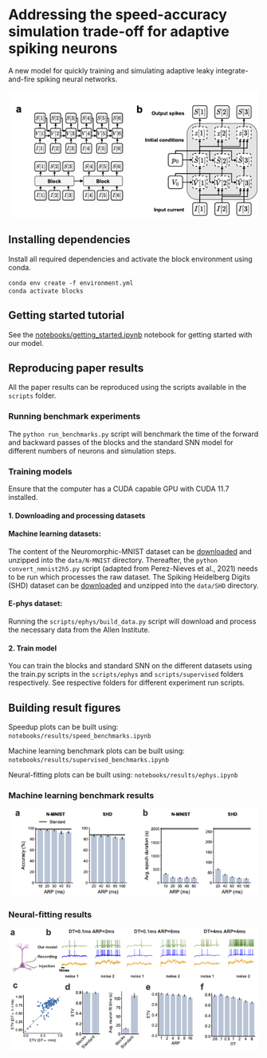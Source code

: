 # Addressing the speed-accuracy simulation trade-off for adaptive spiking neurons

A new model for quickly training and simulating adaptive leaky integrate-and-fire spiking neural networks.

<p align="center">
<img src="../figures/figure2.png" width="500"/>
</p>

## Installing dependencies

Install all required dependencies and activate the block environment using conda.
```
conda env create -f environment.yml
conda activate blocks
```

## Getting started tutorial

See the [notebooks/getting_started.ipynb](../notebooks/Tutorial.ipynb) notebook for getting started with our model.

## Reproducing paper results

All the paper results can be reproduced using the scripts available in the `scripts` folder.

### Running benchmark experiments

The `python run_benchmarks.py` script will benchmark the time of the forward and backward passes of the blocks and the standard SNN model for different numbers of neurons and simulation steps.

### Training models

Ensure that the computer has a CUDA capable GPU with CUDA 11.7 installed. 

#### 1. Downloading and processing datasets

#### Machine learning datasets:
The content of the Neuromorphic-MNIST dataset can be [downloaded](https://www.garrickorchard.com/datasets/n-mnist) and unzipped into the `data/N-MNIST` directory. Thereafter, the `python convert_nmnist2h5.py` script (adapted from Perez-Nieves et al., 2021) needs to be run which processes the raw dataset. The Spiking Heidelberg Digits (SHD) dataset can be [downloaded](https://compneuro.net/posts/2019-spiking-heidelberg-digits/) and unzipped into the `data/SHD` directory.

#### E-phys dataset:

Running the `scripts/ephys/build_data.py` script will download and process the necessary data from the Allen Institute.

#### 2. Train model

You can train the blocks and standard SNN on the different datasets using the train.py scripts in the `scripts/ephys` and `scripts/supervised` folders respectively. See respective folders for different experiment run scripts.

## Building result figures

Speedup plots can be built using: `notebooks/results/speed_benchmarks.ipynb`

Machine learning benchmark plots can be built using: `notebooks/results/supervised_benchmarks.ipynb`

Neural-fitting plots can be built using: `notebooks/results/ephys.ipynb`

### Machine learning benchmark results
<p align="center">
<img src="../figures/figure4.png" width="500"/>
</p>

### Neural-fitting results
<p align="center">
<img src="../figures/figure5.png" width="500"/>
</p>
